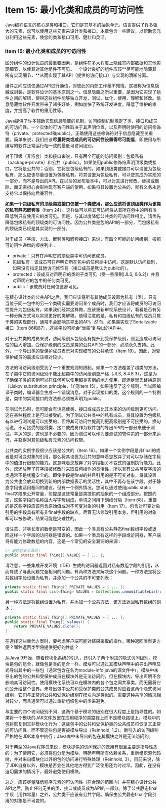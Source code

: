 # Item 15: 最小化类和成员的可访问性

Java编程语言的核心是类和接口。它们是其基本的抽象单元。语言提供了许多强大的元素，您可以使用这些元素来设计类和接口。本章包含一些建议，以帮助您充分利用这些元素，使您的类和接口可用、健壮和灵活。

### Item 15: 最小化类和成员的可访问性

区分组件的设计优良的最重要因素，是组件在多大程度上隐藏其内部数据和其他实现细节，以使其对其他组件不可见。一个设计良好的组件应该**尽可能地隐藏其所有实现细节，**从而实现了其API（提供的访问接口）与实现的清晰分离。

组件之间应该仅通过API进行通信，对彼此的内部工作毫不知情。这被称为信息隐藏或封装，是软件设计的基本原则之一。信息隐藏之所以重要，是因为它实现了组件之间的解耦，使得这些组件能够独立开发、测试、优化、使用、理解和修改。信息隐藏给软件开发带来了诸多好处，例如加快了系统开发进度，降低了维护的难度，并提高了软件的重用性等。

Java提供了许多辅助实现信息隐藏的机制。访问控制机制规定了类、接口和成员的可访问性。一个实体的可访问性取决于其声明位置，以及声明时使用的访问修饰符（private、protected和public）。正确使用这些修饰符对于信息隐藏至关重要。简单来说，我们应该**尽量将类或成员的可访问性设置得尽可能低**，即使用与所编写的软件正常运行相一致的最低可访问级别。

对于顶级（非嵌套）类和接口来说，只有两个可能的访问级别：包级私有（package-private）和公共（public）。如果使用public修饰符声明顶级类或接口，它将是公共的；否则，它将是包级私有的。如果顶级类或接口可以设置为包级私有，那么应该尽量设置为包级私有。将其设置为包级私有，可以使其成为实现的一部分，而不是导出的API。在以后的发布版本中，可以对其进行修改、替换或删除，而无需担心会影响现有客户端的使用。如果将其设置为公共的，就有义务永远支持它以保持向后兼容性。

**如果一个包级私有的顶级类或接口仅被一个类使用，那么应该将该顶级类作为该类的私有静态嵌套类**（Item 24）。这样做可以将其可访问性从其所在包中的所有类降低到只有使用它的类可见。但是，与其过度降低公共类的可访问性相比，请优先降低包级私有的顶级类的可访问性。因为公共类是包的API的一部分，而包级私有的顶级类已经是其实现的一部分。

对于成员（字段、方法、嵌套类和嵌套接口）来说，有四个可能的访问级别，按照可访问性递增的顺序列出：

- private：只有在声明它的顶级类中可访问该成员。
- 包级私有：该成员可在声明它所在包中的任何类中访问。这是默认访问级别，如果没有指定其他访问修饰符（接口成员是默认为public的）。
- protected：该成员对声明它的类的子类可见（受一些限制[JLS, 6.6.2]）并且对声明它的包中的任何类可见。
- public：该成员对任何位置都可见。

在精心设计类的公共API之后，我们应该将所有其他成员设置为私有（类）。只有当位于同一包中的另一个类确实需要访问某个成员时，我们才应该将成员的可访问性提升为包级私有。如果我们经常这样做，应该重新审视系统设计，看看是否有另一种分解方式可以实现更好的类解耦。值得注意的是，私有和包级私有的成员只属于类的实现部分，通常不会影响其导出的API。然而，如果类实现了Serializable接口（Item 86和87），这些字段可能会“泄露”到导出的API中。

对于公共类的成员来说，访问级别从包级私有提升到受保护级别，则会造成可访问性的巨大增加。受保护级别的成员是类的公共API的一部分，必须永久支持。此外，一个导出类的受保护成员表示对实现细节的公共承诺（Item 19）。因此，对受保护成员的需求应该相对较少。

方法的可访问级别受到了一个重要规则的限制。如果一个方法覆盖了超类的方法，在子类中它的访问级别不能比超类中的访问级别更严格（JLS, 8.4.8.3）。这是为了确保子类的实例可以在任何可以使用超类实例的地方使用，即满足里氏替换原则（Liskov substitution principle，详见Item 15）。如果违反了这个规则，当试图编译子类时，编译器会生成一个错误消息。对于实现接口的类，这个规则的一个特例是，类中的实现接口的方法都必须被声明为public。

在测试代码时，您可能会有诱惑使类、接口或成员比其本来的访问级别更可访问。这在某种程度上是可以接受的。为了测试公共类中的私有成员，将其设置为包级私有以进行测试是可以接受的，但将其可访问性提高到更高级别是不可接受的。换句话说，不可接受的是将类、接口或成员作为软件包的导出API的一部分来便于测试。幸运的是，这也是不必要的，因为测试可以作为要测试的软件包的一部分来运行，并获得对其包级私有元素的访问权限。

公共类的实例字段很少应该是公共的（Item 16）。如果一个实例字段是非final的或者是对可变对象的引用，那么将其设置为公共的意味着您放弃了对可以存储在字段中的值进行限制的能力。这意味着您放弃了对字段相关不变式的强制执行能力。此外，您还放弃了在字段被修改时采取任何操作的灵活性，所以具有公共可变字段的类通常不是线程安全的。即使字段是final的并且引用的是不可变对象，将其设置为公共也会放弃切换到新的内部数据表示的灵活性，其中不再存在该字段。对于静态字段也适用相同的建议，但有一个例外情况。您可以通过使用public static final字段来公开常量，前提是这些常量是类提供的抽象的一个组成部分。按照约定，这些字段的名称由大写字母组成，单词之间用下划线分隔（Item 68）。重要的是这些字段应该包含原始值或对不可变对象的引用（Item 17）。包含对可变对象引用的字段具有所有非final字段的缺点。尽管无法修改引用本身，但引用的对象却可以被修改，结果可能是灾难性的。

请注意，非零长度的数组是可变的，因此一个类具有公共静态final数组字段或返回这样一个字段的访问器是错误的。如果一个类具有这样的字段或访问器，客户端将有能力修改数组的内容。这是一个常见的安全漏洞的来源：

```java
// 潜在的安全漏洞！
public static final Thing[] VALUES = { ... };
```

请注意，一些集成开发环境（IDE）生成的访问器返回对私有数组字段的引用，从而导致了与此问题完全相同的问题。有两种方法来解决这个问题。一种方法是将公共数组字段设置为私有，并添加一个公共的不可变列表：

```java
private static final Thing[] PRIVATE_VALUES = { ... };
public static final List<Thing> VALUES = Collections.unmodifiableList(Arrays.asList(PRIVATE_VALUES));
```

另一种方法是将数组设置为私有，并添加一个公共方法，该方法返回私有数组的副本：

```java
private static final Thing[] PRIVATE_VALUES = { ... };
public static final Thing[] values() {
    return PRIVATE_VALUES.clone();
}
```

在选择这些替代方案时，要考虑客户端可能对结果采取的操作。哪种返回类型更方便？哪种返回类型将提供更好的性能？

从Java 9开始，随着模块化系统的引入，还引入了两个附加的隐式访问级别。模块是包的组合，就像包是类的组合一样。模块可以通过其模块声明中的导出声明显式导出其中的一些包（通常包含在名为module-info.java的源文件中）。模块中未导出的包的公共和受保护成员在模块外是无法访问的，但在模块内，导出声明不会影响其可访问性。使用模块化系统可以在模块内的各个包之间共享类，而无需将它们公开给整个世界。未导出包中公共和受保护类的公共成员对应着这两个隐式访问级别，它们与正常的公共和受保护级别在模块内是类似的。需要这种共享的情况相对较少，而且通常可以通过重新组织包中的类来避免。

与主要的四个访问级别不同，这两个基于模块的级别在很大程度上是指导性的。如果将一个模块的JAR文件放置在应用程序的类路径上而不是模块路径上，模块中的包将恢复到其非模块化行为：这些包中的公共和受保护类的公共成员将恢复其正常的可访问性，而不管这些包是否被模块导出（Reinhold, 1.2）。新引入的访问级别严格地在JDK本身中执行：Java库中未导出的包在其模块之外是无法访问的。

对于典型的Java程序员来说，模块提供的访问保护的效用有限且主要是指导性质的；为了使用它，必须将包分组为模块，明确声明所有依赖关系，重新组织源代码树，并对来自模块化以外的包的访问进行特殊处理（Reinhold, 3）。目前来说，除了JDK自身以外，模块是否会在其他地方得到广泛使用还为时过早。因此，在没有迫切需求的情况下，最好避免使用模块。

总之，应该尽量降低程序元素的可访问性（在合理的范围内）并在精心设计公共API之后，防止任何无关的类、接口或成员成为API的一部分。除了公共静态final字段（用作常量）之外，公共类不应该有公共字段。确保由公共静态final字段引用的对象是不可变的。